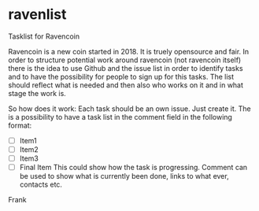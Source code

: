 # ravenlist
Tasklist for Ravencoin

Ravencoin is a new coin started in 2018. It is truely opensource and fair. In order to structure potential work around ravencoin (not ravencoin itself) there is the idea to use Github and the issue list in order to identify tasks and to have the possibility for people to sign up for this tasks. The list should reflect what is needed and then also who works on it and in what stage the work is.

So how does it work:
Each task should be an own issue. Just create it. The is a possibility to have a task list in the comment field in the following format:
  - [ ] Item1
  - [ ] Item2
  - [ ] Item3
  - [ ] Final Item
This could show how the task is progressing.
Comment can be used to show what is currently been done, links to what ever, contacts etc.

Frank
